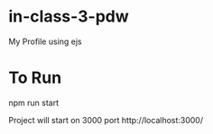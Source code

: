 # in-class-3-pdw
My Profile using ejs

# To Run
npm run start

Project will start on 3000 port
http://localhost:3000/